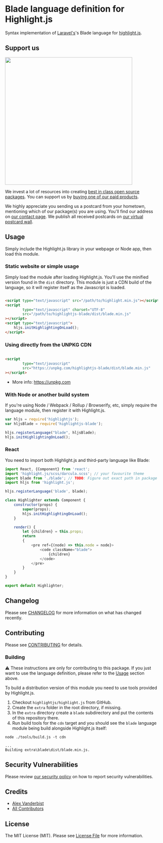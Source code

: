 # Blade language definition for Highlight.js

Syntax implementation of [Laravel's](https://laravel.com/)'s Blade language
for [highlight.js](https://github.com/highlightjs/highlight.js).

## Support us

[<img src="https://github-ads.s3.eu-central-1.amazonaws.com/highlightjs-blade.jpg?t=1" width="419px" />](https://spatie.be/github-ad-click/highlightjs-blade)

We invest a lot of resources into creating [best in class open source packages](https://spatie.be/open-source). You can
support us by [buying one of our paid products](https://spatie.be/open-source/support-us).

We highly appreciate you sending us a postcard from your hometown, mentioning which of our package(s) you are using.
You'll find our address on [our contact page](https://spatie.be/about-us). We publish all received postcards
on [our virtual postcard wall](https://spatie.be/open-source/postcards).

## Usage

Simply include the Highlight.js library in your webpage or Node app, then load this module.

### Static website or simple usage

Simply load the module after loading Highlight.js. You'll use the minified version found in the `dist` directory. This
module is just a CDN build of the language, so it will register itself as the Javascript is loaded.

```html

<script type="text/javascript" src="/path/to/highlight.min.js"></script>
<script
        type="text/javascript" charset="UTF-8"
        src="/path/to/highlightjs-blade/dist/blade.min.js"
></script>
<script type="text/javascript">
    hljs.initHighlightingOnLoad();
</script>
```

### Using directly from the UNPKG CDN

```html

<script
        type="text/javascript"
        src="https://unpkg.com/highlightjs-blade/dist/blade.min.js"
></script>
```

- More info: <https://unpkg.com>

### With Node or another build system

If you're using Node / Webpack / Rollup / Browserify, etc, simply require the language module, then register it with
Highlight.js.

```javascript
var hljs = require('highlightjs');
var hljsBlade = require('highlightjs-blade');

hljs.registerLanguage("blade", hljsBlade);
hljs.initHighlightingOnLoad();
```

### React

You need to import both Highlight.js and third-party language like Blade:

```js
import React, {Component} from 'react';
import 'highlight.js/scss/darcula.scss'; // your favourite theme
import blade from './blade'; // TODO: Figure out exact path in package
import hljs from 'highlight.js';

hljs.registerLanguage('blade', blade);

class Highlighter extends Component {
    constructor(props) {
        super(props);
        hljs.initHighlightingOnLoad();
    }

    render() {
        let {children} = this.props;
        return
        {
            <pre ref={(node) => this.node = node}>
                <code className="blade">
                    {children}
                </code>
            </pre>
        }
    }
}

export default Highlighter;
```

## Changelog

Please see [CHANGELOG](CHANGELOG.md) for more information on what has changed recently.

## Contributing

Please see [CONTRIBUTING](.github/CONTRIBUTING.md) for details.

### Building

⚠️ These instructions are only for contributing to this package. If you just want to use the language definition, please
refer to the [Usage](#usage) section above.

To build a distribution version of this module you need to use tools provided by Highlight.js.

1. Checkout `highlightjs/highlight.js` from GitHub.
2. Create the `extra` folder in the root directory, if missing.
3. In the `extra` directory create a `blade` subdirectory and put the contents of this repository there.
4. Run build tools for the `cdn` target and you should see the `blade` language module being build alongside
   Highlight.js itself:

```
node ./tools/build.js -t cdn

...
Building extra\blade\dist/blade.min.js.
```

## Security Vulnerabilities

Please review [our security policy](../../security/policy) on how to report security vulnerabilities.

## Credits

- [Alex Vanderbist](https://github.com/alexvanderbist)
- [All Contributors](../../contributors)

## License

The MIT License (MIT). Please see [License File](LICENSE.md) for more information.
